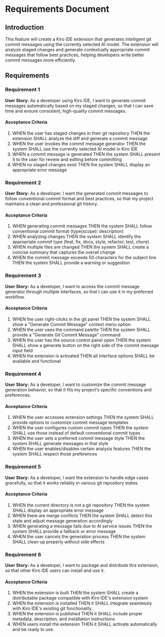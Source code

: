 # Requirements Document

## Introduction

This feature will create a Kiro IDE extension that generates intelligent git commit messages using the currently selected AI model. The extension will analyze staged changes and generate contextually appropriate commit messages that follow best practices, helping developers write better commit messages more efficiently.

## Requirements

### Requirement 1

**User Story:** As a developer using Kiro IDE, I want to generate commit messages automatically based on my staged changes, so that I can save time and ensure consistent, high-quality commit messages.

#### Acceptance Criteria

1. WHEN the user has staged changes in their git repository THEN the extension SHALL analyze the diff and generate a commit message
2. WHEN the user invokes the commit message generator THEN the system SHALL use the currently selected AI model in Kiro IDE
3. WHEN a commit message is generated THEN the system SHALL present it to the user for review and editing before committing
4. WHEN no staged changes exist THEN the system SHALL display an appropriate error message

### Requirement 2

**User Story:** As a developer, I want the generated commit messages to follow conventional commit format and best practices, so that my project maintains a clean and professional git history.

#### Acceptance Criteria

1. WHEN generating commit messages THEN the system SHALL follow conventional commit format (type(scope): description)
2. WHEN analyzing changes THEN the system SHALL identify the appropriate commit type (feat, fix, docs, style, refactor, test, chore)
3. WHEN multiple files are changed THEN the system SHALL create a concise summary that captures the overall change
4. WHEN the commit message exceeds 50 characters for the subject line THEN the system SHALL provide a warning or suggestion

### Requirement 3

**User Story:** As a developer, I want to access the commit message generator through multiple interfaces, so that I can use it in my preferred workflow.

#### Acceptance Criteria

1. WHEN the user right-clicks in the git panel THEN the system SHALL show a "Generate Commit Message" context menu option
2. WHEN the user uses the command palette THEN the system SHALL provide a "Generate Git Commit Message" command
3. WHEN the user has the source control panel open THEN the system SHALL show a generate button on the right side of the commit message input field
4. WHEN the extension is activated THEN all interface options SHALL be available and functional

### Requirement 4

**User Story:** As a developer, I want to customize the commit message generation behavior, so that it fits my project's specific conventions and preferences.

#### Acceptance Criteria

1. WHEN the user accesses extension settings THEN the system SHALL provide options to customize commit message templates
2. WHEN the user configures custom commit types THEN the system SHALL use those instead of default conventional commit types
3. WHEN the user sets a preferred commit message style THEN the system SHALL generate messages in that style
4. WHEN the user enables/disables certain analysis features THEN the system SHALL respect those preferences

### Requirement 5

**User Story:** As a developer, I want the extension to handle edge cases gracefully, so that it works reliably in various git repository states.

#### Acceptance Criteria

1. WHEN the current directory is not a git repository THEN the system SHALL display an appropriate error message
2. WHEN there are merge conflicts THEN the system SHALL detect this state and adjust message generation accordingly
3. WHEN generating a message fails due to AI service issues THEN the system SHALL provide a fallback or error message
4. WHEN the user cancels the generation process THEN the system SHALL clean up properly without side effects

### Requirement 6

**User Story:** As a developer, I want to package and distribute this extension, so that other Kiro IDE users can install and use it.

#### Acceptance Criteria

1. WHEN the extension is built THEN the system SHALL create a distributable package compatible with Kiro IDE's extension system
2. WHEN the extension is installed THEN it SHALL integrate seamlessly with Kiro IDE's existing git functionality
3. WHEN the extension is published THEN it SHALL include proper metadata, description, and installation instructions
4. WHEN users install the extension THEN it SHALL activate automatically and be ready to use

